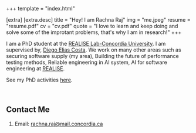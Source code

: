 +++
template = "index.html"

[extra]
    [extra.desc]
    title = "Hey! I am Rachna Raj"
    img = "me.jpeg"
    resume = "resume.pdf"
    cv = "cv.pdf"
    quote = "I love to learn and keep doing and solve some of the improtant problems, that's why I am in research!"
+++

I am a PhD student at the [REALISE Lab-Concordia University](https://realiselab.github.io/teamInfo/rachna).
I am supervised by, [Diego Elias Costa](https://realiselab.github.io/teamInfo/diego). 
We work on many other areas such as securing software supply (my area), Building the future of performance testing methods, Reliable engineering in AI system, AI for software engineering at [REALISE](https://realiselab.github.io/projects).

<!-- <small><i>Hint: What's a crucial component for software supply chain security? (4 letters)</i></small> -->

See my PhD activities [here](/phd-activities/).

<br/>

## Contact Me

1. Email: [rachna.raj@mail.concordia.ca](mailto:rachna.raj@mail.concordia.ca)

<!-- 2. Encrypted channel: [PGP/amansha@kth.se](https://keyserver.ubuntu.com/pks/lookup?op=get&search=0xf71a6270dda7bd863b66713781bd3c8a486897b4) -->
